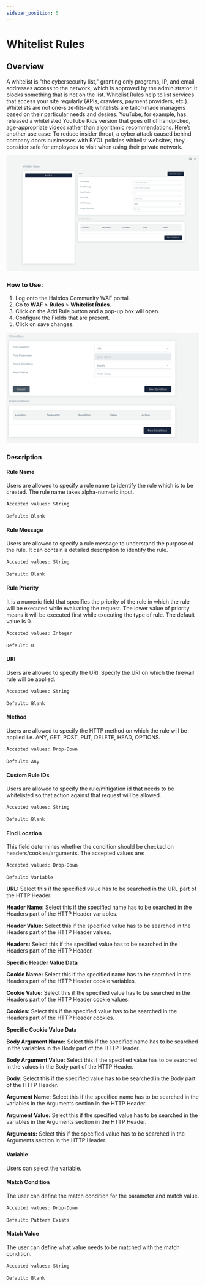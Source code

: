 ```yaml
---
sidebar_position: 5
---
```


# Whitelist Rules

## Overview
A whitelist is "the cybersecurity list," granting only programs, IP, and email addresses access to the network, which is approved by the administrator. It blocks something that is not on the list.
Whitelist Rules help to list services that access your site regularly (APIs, crawlers, payment providers, etc.). Whitelists are not one-size-fits-all; whitelists are tailor-made managers based on their particular needs and desires. YouTube, for example, has released a whitelisted YouTube Kids version that goes off of handpicked, age-appropriate videos rather than algorithmic recommendations.
Here’s another use case: To reduce insider threat, a cyber attack caused behind company doors businesses with BYOL policies whitelist websites, they consider safe for employees to visit when using their private network.
   
![Whitelist Rule](/img/ce-waf/docs/whitelisting_rule.png)

### How to Use:
1. Log onto the Haltdos Community WAF portal.
2. Go to **WAF** > **Rules** > **Whitelist Rules**.
3. Click on the Add Rule button and a pop-up box will open.
4. Configure the Fields that are present.
5. Click on save changes.
   
![Whitelist Rule](/img/ce-waf/docs/whitelisting_rule2.png)
   
### Description

#### Rule Name
Users are allowed to specify a rule name to identify the rule which is to be created. The rule name takes alpha-numeric input.

    Accepted values: String 

    Default: Blank  

#### Rule Message
Users are allowed to specify a rule message to understand the purpose of the rule. It can contain a detailed description to identify the rule.

    Accepted values: String 

    Default: Blank  

#### Rule Priority
It is a numeric field that specifies the priority of the rule in which the rule will be executed while evaluating the request. The lower value of priority means it will be executed first while executing the type of rule. The default value Is 0. 

    Accepted values: Integer 

    Default: 0  

#### URI
Users are allowed to specify the URI. Specify the URI on which the firewall rule will be applied.

    Accepted values: String 

    Default: Blank  

#### Method
Users are allowed to specify the HTTP method on which the rule will be applied i.e. ANY, GET, POST, PUT, DELETE, HEAD, OPTIONS.

    Accepted values: Drop-Down 

    Default: Any  

#### Custom Rule IDs
Users are allowed to specify the rule/mitigation id that needs to be whitelisted so that action against that request will be allowed.

    Accepted values: String 

    Default: Blank  

#### Find Location

This field determines whether the condition should be checked on headers/cookies/arguments. The accepted values are:

    Accepted values: Drop-Down 

    Default: Variable  

**URL:** Select this if the specified value has to be searched in the URL part of the HTTP Header.
   
**Header Name:** Select this if the specified name has to be searched in the Headers part of the HTTP Header variables.
   
**Header Value:** Select this if the specified value has to be searched in the Headers part of the HTTP Header values.
   
**Headers:** Select this if the specified value has to be searched in the Headers part of the HTTP Header. 
   
**Specific Header Value Data** 
   
**Cookie Name:** Select this if the specified name has to be searched in the Headers part of the HTTP Header cookie variables. 
   
**Cookie Value:** Select this if the specified value has to be searched in the Headers part of the HTTP Header cookie values.
   
**Cookies:** Select this if the specified value has to be searched in the Headers part of the HTTP Header cookies.
   
**Specific Cookie Value Data** 
   
**Body Argument Name:** Select this if the specified name has to be searched in the variables in the Body part of the HTTP Header. 
   
**Body Argument Value:** Select this if the specified value has to be searched in the values in the Body part of the HTTP Header.
   
**Body:** Select this if the specified value has to be searched in the Body part of the HTTP Header.
   
**Argument Name:** Select this if the specified name has to be searched in the variables in the Arguments section in the HTTP Header.
   
**Argument Value:** Select this if the specified value has to be searched in the variables in the Arguments section in the HTTP Header.
   
**Arguments:**  Select this if the specified value has to be searched in the Arguments section in the HTTP Header.

#### Variable
Users can select the variable.

#### Match Condition
The user can define the match condition for the parameter and match value.

    Accepted values: Drop-Down 

    Default: Pattern Exists  

#### Match Value
The user can define what value needs to be matched with the match condition.

    Accepted values: String 

    Default: Blank  
